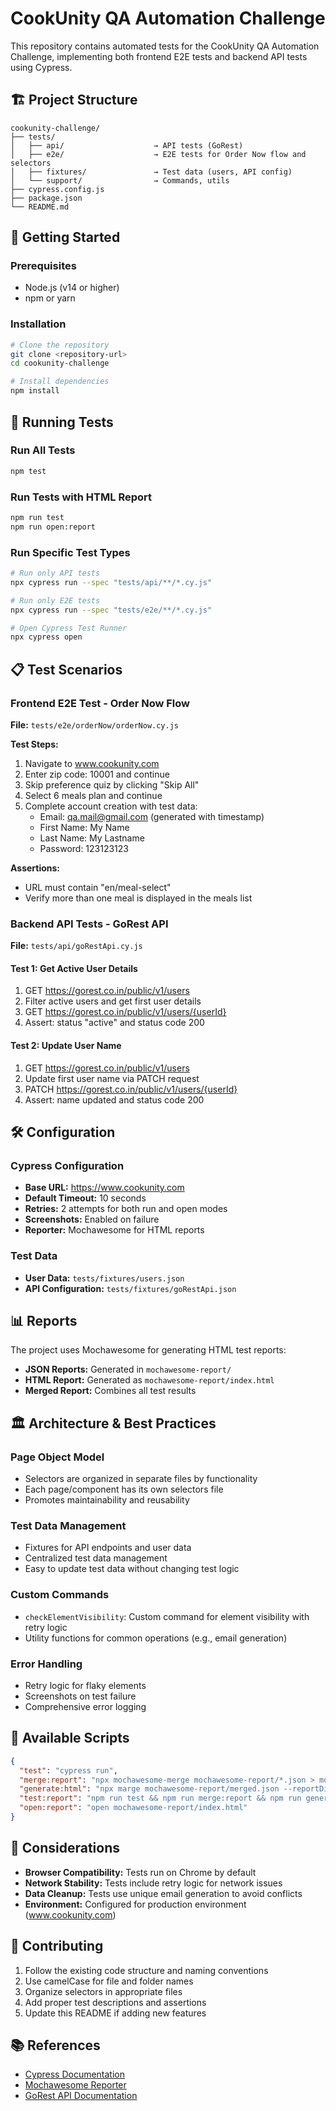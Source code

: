 # CookUnity QA Automation Challenge

This repository contains automated tests for the CookUnity QA Automation Challenge, implementing both frontend E2E tests and backend API tests using Cypress.

## 🏗️ Project Structure

```
cookunity-challenge/
├── tests/
│   ├── api/                    → API tests (GoRest)
│   ├── e2e/                    → E2E tests for Order Now flow and selectors
│   ├── fixtures/               → Test data (users, API config)
│   └── support/                → Commands, utils
├── cypress.config.js
├── package.json
└── README.md
```

## 🚀 Getting Started

### Prerequisites
- Node.js (v14 or higher)
- npm or yarn

### Installation
```bash
# Clone the repository
git clone <repository-url>
cd cookunity-challenge

# Install dependencies
npm install
```

## 🧪 Running Tests

### Run All Tests
```bash
npm test
```

### Run Tests with HTML Report
```bash
npm run test
npm run open:report
```

### Run Specific Test Types
```bash
# Run only API tests
npx cypress run --spec "tests/api/**/*.cy.js"

# Run only E2E tests
npx cypress run --spec "tests/e2e/**/*.cy.js"

# Open Cypress Test Runner
npx cypress open
```

## 📋 Test Scenarios

### Frontend E2E Test - Order Now Flow
**File:** `tests/e2e/orderNow/orderNow.cy.js`

**Test Steps:**
1. Navigate to www.cookunity.com
2. Enter zip code: 10001 and continue
3. Skip preference quiz by clicking "Skip All"
4. Select 6 meals plan and continue
5. Complete account creation with test data:
   - Email: qa.mail@gmail.com (generated with timestamp)
   - First Name: My Name
   - Last Name: My Lastname
   - Password: 123123123

**Assertions:**
- URL must contain "en/meal-select"
- Verify more than one meal is displayed in the meals list

### Backend API Tests - GoRest API
**File:** `tests/api/goRestApi.cy.js`

#### Test 1: Get Active User Details
1. GET https://gorest.co.in/public/v1/users
2. Filter active users and get first user details
3. GET https://gorest.co.in/public/v1/users/{userId}
4. Assert: status "active" and status code 200

#### Test 2: Update User Name
1. GET https://gorest.co.in/public/v1/users
2. Update first user name via PATCH request
3. PATCH https://gorest.co.in/public/v1/users/{userId}
4. Assert: name updated and status code 200

## 🛠️ Configuration

### Cypress Configuration
- **Base URL:** https://www.cookunity.com
- **Default Timeout:** 10 seconds
- **Retries:** 2 attempts for both run and open modes
- **Screenshots:** Enabled on failure
- **Reporter:** Mochawesome for HTML reports

### Test Data
- **User Data:** `tests/fixtures/users.json`
- **API Configuration:** `tests/fixtures/goRestApi.json`

## 📊 Reports

The project uses Mochawesome for generating HTML test reports:

- **JSON Reports:** Generated in `mochawesome-report/`
- **HTML Report:** Generated as `mochawesome-report/index.html`
- **Merged Report:** Combines all test results

## 🏛️ Architecture & Best Practices

### Page Object Model
- Selectors are organized in separate files by functionality
- Each page/component has its own selectors file
- Promotes maintainability and reusability

### Test Data Management
- Fixtures for API endpoints and user data
- Centralized test data management
- Easy to update test data without changing test logic

### Custom Commands
- `checkElementVisibility`: Custom command for element visibility with retry logic
- Utility functions for common operations (e.g., email generation)

### Error Handling
- Retry logic for flaky elements
- Screenshots on test failure
- Comprehensive error logging

## 🔧 Available Scripts

```json
{
  "test": "cypress run",
  "merge:report": "npx mochawesome-merge mochawesome-report/*.json > mochawesome-report/merged.json",
  "generate:html": "npx marge mochawesome-report/merged.json --reportDir mochawesome-report --reportFilename index.html",
  "test:report": "npm run test && npm run merge:report && npm run generate:html",
  "open:report": "open mochawesome-report/index.html"
}
```

## 📝 Considerations

- **Browser Compatibility:** Tests run on Chrome by default
- **Network Stability:** Tests include retry logic for network issues
- **Data Cleanup:** Tests use unique email generation to avoid conflicts
- **Environment:** Configured for production environment (www.cookunity.com)

## 🤝 Contributing

1. Follow the existing code structure and naming conventions
2. Use camelCase for file and folder names
3. Organize selectors in appropriate files
4. Add proper test descriptions and assertions
5. Update this README if adding new features

## 📚 References

- [Cypress Documentation](https://docs.cypress.io/)
- [Mochawesome Reporter](https://github.com/adamgruber/mochawesome)
- [GoRest API Documentation](https://gorest.co.in/)
